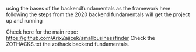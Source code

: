 using the bases of the backendfundamentals as the framework here
following the steps from the 2020 backend fundamentals will get the 
project up and running

Check here for the main repo: https://github.com/ArixZajicek/smallbusinessfinder
Check the ZOTHACKS.txt the zothack backend fundamentals.
